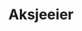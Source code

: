 ---
title: Aksjeeier
features:
  - toc: false
    need_help: false
    show_ays: false
    promote: false
    list_view: false
---